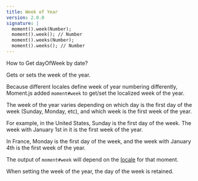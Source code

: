 ```yaml
---
title: Week of Year
version: 2.0.0
signature: |
  moment().week(Number);
  moment().week(); // Number
  moment().weeks(Number);
  moment().weeks(); // Number
---
```

How to Get dayOfWeek by date?

Gets or sets the week of the year.

Because different locales define week of year numbering differently, Moment.js added `moment#week` to get/set the localized week of the year.

The week of the year varies depending on which day is the first day of the week (Sunday, Monday, etc), and which week is the first week of the year.

For example, in the United States, Sunday is the first day of the week. The week with January 1st in it is the first week of the year.

In France, Monday is the first day of the week, and the week with January 4th is the first week of the year.

The output of `moment#week` will depend on the [locale](#/i18n) for that moment.

When setting the week of the year, the day of the week is retained.
